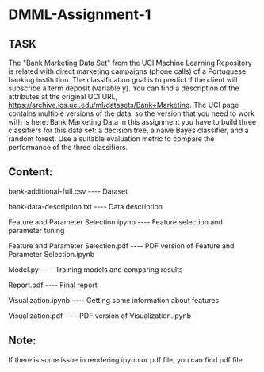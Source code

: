 # DMML-Assignment-1

## TASK
The "Bank Marketing Data Set" from the UCI Machine Learning Repository is related with direct marketing campaigns (phone calls) of a Portuguese banking institution.  The classification goal is to predict if the client will subscribe a term deposit (variable y). You can find a description of the attributes at the original UCI URL, https://archive.ics.uci.edu/ml/datasets/Bank+Marketing.  The UCI page contains multiple versions of the data, so the version that you need to work with is here:  Bank Marketing Data In this assignment you have to build three classifiers for this data set: a decision tree, a naïve Bayes classifier, and a random forest. Use a suitable evaluation metric to compare the performance of the three classifiers.

## Content: 

bank-additional-full.csv ---- Dataset

bank-data-description.txt ---- Data description

Feature and Parameter Selection.ipynb ---- Feature selection and parameter tuning

Feature and Parameter Selection.pdf ---- PDF version of Feature and Parameter Selection.ipynb

Model.py ---- Training models and comparing results

Report.pdf ---- Final report

Visualization.ipynb ---- Getting some information about features

Visualization.pdf ---- PDF version of Visualization.ipynb

## Note:

If there is some issue in rendering ipynb or pdf file, you can find pdf file 
